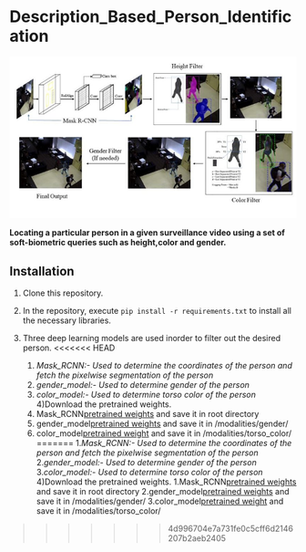 # Description_Based_Person_Identification

![Alt Text](https://github.com/Kenils/Description_Based_Person_Identification/blob/master/readme_images/Person_Retrieval.jpeg)

**Locating a particular  person in a given surveillance video using a set of soft-biometric queries such as height,color and gender.**

## Installation

1) Clone this repository.

2) In the repository, execute `pip install -r requirements.txt` to install all the necessary libraries.
	
3) Three deep learning models are used inorder to filter out the desired person.
<<<<<<< HEAD
	1) *Mask_RCNN:- Used to determine the coordinates of the person and fetch the pixelwise segmentation of the person*
	2) *gender_model:- Used to determine gender of the person*
	3) *color_model:- Used to determine torso color of the person*
4)Download the pretrained weights.
	1) Mask_RCNN[pretrained weights](https://drive.google.com/open?id=1g8hvgQ199VmevOuoTJtaR9yo0CPheqxt) and save it in root directory
	2) gender_model[pretrained weights](https://drive.google.com/open?id=1ZB67dCOY_mSGBFtDL6EteKb_uOTodN9J) and save it in /modalities/gender/ 
	3) color_model[pretrained weight](https://drive.google.com/open?id=13EpN25wSwI5gcoEs8wgJ8OmFx4Y6-YfW) and save it in /modalities/torso_color/ 
=======
	1.*Mask_RCNN:- Used to determine the coordinates of the person and fetch the pixelwise segmentation of the person*
	2.*gender_model:- Used to determine gender of the person*
	3.*color_model:- Used to determine torso color of the person*
4)Download the pretrained weights.
	1.Mask_RCNN[pretrained weights](https://drive.google.com/open?id=1g8hvgQ199VmevOuoTJtaR9yo0CPheqxt) and save it in root directory
	2.gender_model[pretrained weights](https://drive.google.com/open?id=1ZB67dCOY_mSGBFtDL6EteKb_uOTodN9J) and save it in /modalities/gender/ 
	3.color_model[pretrained weight](https://drive.google.com/open?id=13EpN25wSwI5gcoEs8wgJ8OmFx4Y6-YfW) and save it in /modalities/torso_color/ 
>>>>>>> 4d996704e7a731fe0c5cff6d2146207b2aeb2405

